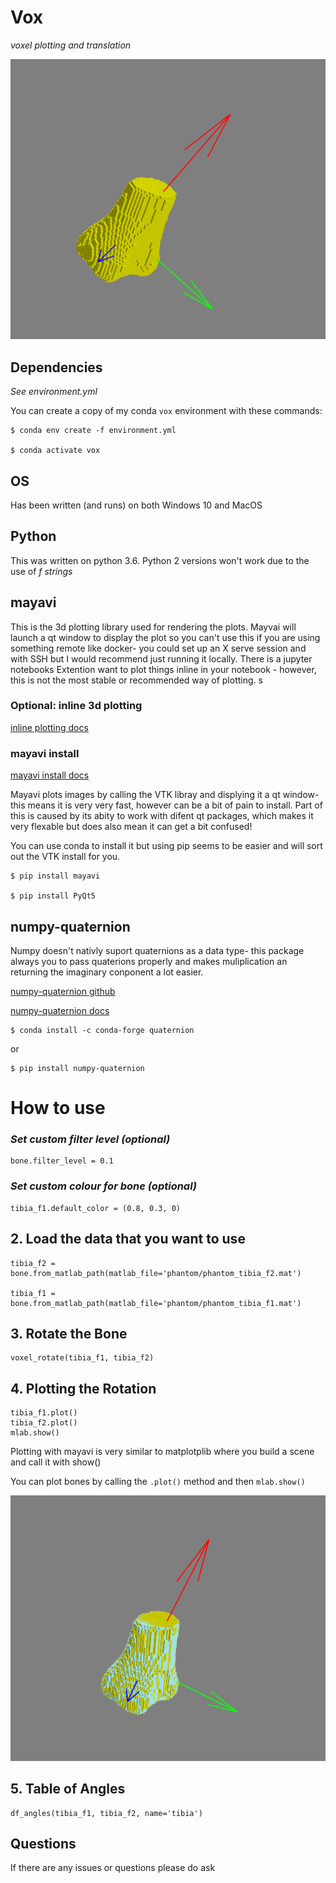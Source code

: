 # Vox
*voxel plotting and translation*

![bone_image](/images/bone.png)

## Dependencies 
*See environment.yml* 

You can create a copy of my conda `vox` environment with these commands:

    $ conda env create -f environment.yml

    $ conda activate vox

## OS
Has been written (and runs) on both Windows 10 and MacOS

## Python
This was written on python 3.6. Python 2 versions won't work due to the use of *f strings*

## mayavi
This is the 3d plotting library used for rendering the plots. Mayvai will launch a qt window to display the plot so you can't use this if you are using something remote like docker- you could set up an X serve session and with SSH but I would recommend just running it locally. There is a jupyter notebooks Extention want to plot things inline in your notebook - however, this is not the most stable or recommended way of plotting.
s
### Optional: inline 3d plotting
[inline plotting docs](http://docs.enthought.com/mayavi/mayavi/tips.html#using-mayavi-in-jupyter-notebooks)
  
  
### mayavi install

[mayavi install docs](https://docs.enthought.com/mayavi/mayavi/installation.html)
 
Mayavi plots images by calling the VTK libray and displying it a qt window- this means it is very very fast, however can be a bit of pain to install. Part of this is caused by its abity to work with difent qt packages, which makes it very flexable but does also mean it can get a bit confused!

You can use conda to install it but using pip seems to be easier and will sort out the VTK install for you.

    $ pip install mayavi

    $ pip install PyQt5

## numpy-quaternion 

Numpy doesn't nativly suport quaternions as a data type- this package always you to pass quaterions properly and makes muliplication an returning the imaginary conponent a lot easier.

[numpy-quaternion github](https://github.com/moble/quaternion)

[numpy-quaternion docs](https://quaternion.readthedocs.io/en/latest/)

    $ conda install -c conda-forge quaternion
    
 or
 
    $ pip install numpy-quaternion
    
# How to use


### *Set custom filter level (optional)*
    bone.filter_level = 0.1

### *Set custom colour for bone (optional)*
    tibia_f1.default_color = (0.8, 0.3, 0)

## 2. Load the data that you want to use
    tibia_f2 = bone.from_matlab_path(matlab_file='phantom/phantom_tibia_f2.mat')

    tibia_f1 = bone.from_matlab_path(matlab_file='phantom/phantom_tibia_f1.mat')

## 3. Rotate the Bone
    voxel_rotate(tibia_f1, tibia_f2)

## 4. Plotting the Rotation
    tibia_f1.plot()
    tibia_f2.plot()
    mlab.show()

Plotting with mayavi is very similar to matplotplib where you build a scene and call it with show()

You can plot bones by calling the `.plot()` method and then `mlab.show()`

![rotated_image](/images/rotated.png)


## 5. Table of Angles
    df_angles(tibia_f1, tibia_f2, name='tibia')


## Questions
If there are any issues or questions please do ask
